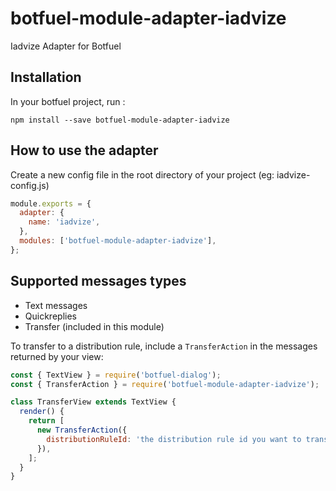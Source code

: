 # botfuel-module-adapter-iadvize

Iadvize Adapter for Botfuel

## Installation

In your botfuel project, run :

```shell
npm install --save botfuel-module-adapter-iadvize
```

## How to use the adapter

Create a new config file in the root directory of your project (eg: iadvize-config.js)

```js
module.exports = {
  adapter: {
    name: 'iadvize',
  },
  modules: ['botfuel-module-adapter-iadvize'],
};
```

## Supported messages types

- Text messages
- Quickreplies
- Transfer (included in this module)

To transfer to a distribution rule, include a `TransferAction` in the messages returned by your view:

```js
const { TextView } = require('botfuel-dialog');
const { TransferAction } = require('botfuel-module-adapter-iadvize');

class TransferView extends TextView {
  render() {
    return [
      new TransferAction({
        distributionRuleId: 'the distribution rule id you want to transfer to',
      }),
    ];
  }
}
```
